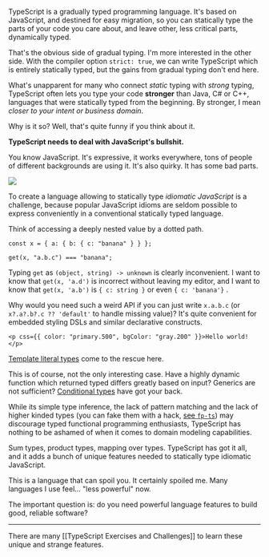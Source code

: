 TypeScript is a gradually typed programming language. It's based on
JavaScript, and destined for easy migration, so you can statically type the
parts of your code you care about, and leave other, less critical parts,
dynamically typed.

That's the obvious side of gradual typing. I'm more interested in the other
side. With the compiler option `strict: true`, we can write TypeScript which
is entirely statically typed, but the gains from gradual typing don't end
here.

What's unapparent for many who connect _static_ typing with _strong_ typing,
TypeScript often lets you type your code **stronger** than Java, C# or C++,
languages that were statically typed from the beginning. By stronger, I mean
_closer to your intent or business domain_.

Why is it so? Well, that's quite funny if you think about it.

**TypeScript needs to deal with JavaScript's bullshit.**

You know JavaScript. It's expressive, it works everywhere, tons of people of
different backgrounds are using it. It's also quirky. It has some bad parts.

![](../assets/javascript-bad-parts.png)

To create a language allowing to statically type _idiomatic JavaScript_ is a
challenge, because popular JavaScript idioms are seldom possible to express
conveniently in a conventional statically typed language.

Think of accessing a deeply nested value by a dotted path.

```tsx
const x = { a: { b: { c: "banana" } } };

get(x, "a.b.c") === "banana";
```

Typing `get` as `(object, string) -> unknown` is clearly inconvenient. I
want to know that `get(x, 'a.d')` is incorrect without leaving my editor,
and I want to know that `get(x, 'a.b')` is `{ c: string }` or even
`{ c: 'banana'}` .

Why would you need such a weird API if you can just write `x.a.b.c` (or
`x?.a?.b?.c ?? 'default'` to handle missing value)? It's quite convenient
for embedded styling DSLs and similar declarative constructs.

```tsx
<p css={{ color: "primary.500", bgColor: "gray.200" }}>Hello world!</p>
```

[Template literal types](https://github.com/microsoft/TypeScript/pull/40336)
come to the rescue here.

This is of course, not the only interesting case. Have a highly dynamic
function which returned typed differs greatly based on input? Generics are
not sufficient?
[Conditional types](https://www.typescriptlang.org/docs/handbook/2/conditional-types.html)
have got your back.

While its simple type inference, the lack of pattern matching and the lack
of higher kinded types (you can fake them with a hack,
[see `fp-ts`](https://gist.github.com/gcanti/2b455c5008c2e1674ab3e8d5790cdad5))
may discourage typed functional programming enthusiasts, TypeScript has
nothing to be ashamed of when it comes to domain modeling capabilities.

Sum types, product types, mapping over types. TypeScript has got it all, and
it adds a bunch of unique features needed to statically type idiomatic
JavaScript.

This is a language that can spoil you. It certainly spoiled me. Many
languages I use feel... "less powerful" now.

The important question is: do you need powerful language features to build
good, reliable software?

---

There are many [[TypeScript Exercises and Challenges]] to learn these unique
and strange features.

